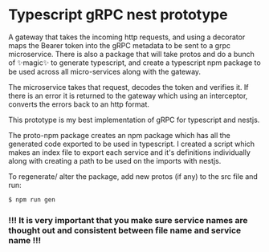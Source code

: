 # Typescript gRPC nest prototype
A gateway that takes the incoming http requests, and using a decorator maps the Bearer token into the gRPC metadata to be sent to a grpc microservice. There is also a package that will take protos and do a bunch of ✨magic✨ to generate typescript, and create a typescript npm package to be used across all micro-services along with the gateway.

The microservice takes that request, decodes the token and verifies it. If there is an error it is returned to the gateway which using an interceptor, converts the errors back to an http format. 

This prototype is my best implementation of gRPC for typescript and nestjs.


The proto-npm package creates an npm package which has all the generated code exported to be used in typescript. I created a script which makes an index file to export each service and it's definitions individually along with creating a path to be used on the imports with nestjs.

To regenerate/ alter the package, add new protos (if any) to the src file and run:
```bash
$ npm run gen
```

### !!! It is very important that you make sure service names are thought out and consistent between file name and service name !!!
